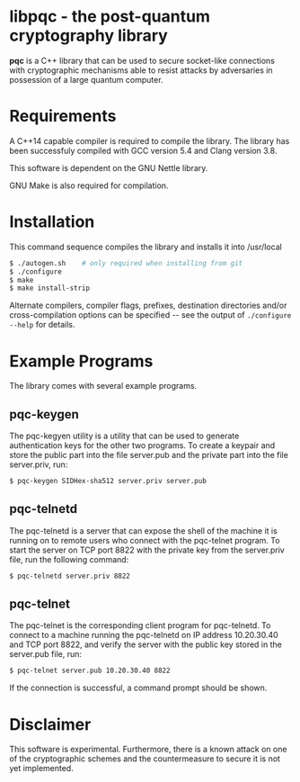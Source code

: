 # libpqc - the post-quantum cryptography library

**pqc** is a C++ library that can be used to secure socket-like connections with
cryptographic mechanisms able to resist attacks by adversaries in possession of
a large quantum computer.

# Requirements

A C++14 capable compiler is required to compile the library. The library has been
successfuly compiled with GCC version 5.4 and Clang version 3.8.

This software is dependent on the GNU Nettle library.

GNU Make is also required for compilation.

# Installation

This command sequence compiles the library and installs it into /usr/local

```sh
$ ./autogen.sh    # only required when installing from git
$ ./configure
$ make
$ make install-strip
```

Alternate compilers, compiler flags, prefixes, destination directories and/or
cross-compilation options can be specified -- see the output of `./configure
--help` for details.

# Example Programs

The library comes with several example programs.

## pqc-keygen

The pqc-kegyen utility is a utility that can be used to generate authentication keys
for the other two programs. To create a keypair and store the public part into the file
server.pub and the private part into the file server.priv, run:

```sh
$ pqc-keygen SIDHex-sha512 server.priv server.pub
```

## pqc-telnetd

The pqc-telnetd is a server that can expose the shell of the machine it is running on
to remote users who connect with the pqc-telnet program. To start the server on TCP port
8822 with the private key from the server.priv file, run the following command:

```sh
$ pqc-telnetd server.priv 8822
```

## pqc-telnet

The pqc-telnet is the corresponding client program for pqc-telnetd. To connect to
a machine running the pqc-telnetd on IP address 10.20.30.40 and TCP port 8822, and
verify the server with the public key stored in the server.pub file, run:

```sh
$ pqc-telnet server.pub 10.20.30.40 8822
```

If the connection is successful, a command prompt should be shown.

# Disclaimer

This software is experimental. Furthermore, there is a known attack on one
of the cryptographic schemes and the countermeasure to secure it is not yet
implemented.
